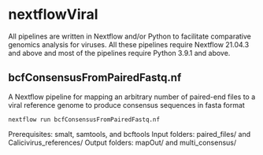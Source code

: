 # nextflowViral
All pipelines are written in Nextflow and/or Python to facilitate comparative genomics analysis for viruses.  All these pipelines require Nextflow 21.04.3 and above and most of the pipelines require Python 3.9.1 and above.

## bcfConsensusFromPairedFastq.nf
A Nextflow pipeline for mapping an arbitrary number of paired-end files to a viral reference genome to produce consensus sequences in fasta format

```nextflow run bcfConsensusFromPairedFastq.nf```

Prerequisites: smalt, samtools, and bcftools
Input folders: paired_files/ and Calicivirus_references/
Output folders: mapOut/ and multi_consensus/
